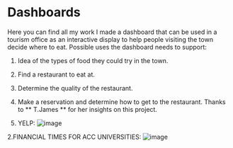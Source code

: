 # Dashboards
Here you can find all my work
I made a dashboard that can be used in a tourism office as an interactive display to help people visiting the town decide where to eat. Possible uses the dashboard needs to support:
1. Idea of the types of food they could try in the town.
2. Find a restaurant to eat at.
3. Determine the quality of the restaurant.
4. Make a reservation and determine how to get to the restaurant.  Thanks to ** T.James ** for her insights on this project.

1. YELP:
![image](https://github.com/HemanthEnuguri/Dashboards/assets/127071265/7039554f-511f-40ee-8fbc-2220049f99c3)

2.FINANCIAL TIMES FOR ACC UNIVERSITIES:
![image](https://github.com/HemanthEnuguri/Dashboards/assets/127071265/82032117-3ab5-469e-80d1-b891fd265beb)

